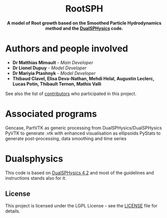
<h1 align="center">
  RootSPH
  <br>
</h1>

<h4 align="center">A model of Root growth based on the Smoothed Particle Hydrodynamics method and the <a href="http://dual.sphysics.org/" target="_blank">DualSPHysics</a> code.</h4>

# Authors and people involved
* **Dr Matthias Mimault** - *Main Developer*
* **Dr Lionel Dupuy** - *Model Developer*
* **Dr Mariyia Ptashnyk** - *Model Developer*
* **Thibaud Clavel, Elisa Deva-Nathan, Mehdi Helal, Augustin Leclerc, Lucas Potin, Thibault Ternon, Mathis Valli**

See also the list of [contributors](https://github.com/MatthiasMimault/RootSPHysicsV2_DB/graphs/contributors) who participated in this project.

# Associated programs
Gencase, PartVTK as generic processing from DualSPHysics/DualSPHysics  
PyVTK to generate .vtk with enhanced visualisation as ellipsoids
PyStats to generate post-processing, data smoothing and time series

# Dualsphysics
This code is based on [DualSPHysics 4.2](https://github.com/DualSPHysics/DualSPHysics) and most of the guidelines and instructions stands also for it. 

## License
This project is licensed under the LGPL License - see the [LICENSE](LICENSE) file for details.
